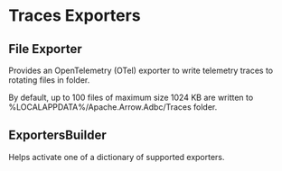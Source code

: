 <!--

 Licensed to the Apache Software Foundation (ASF) under one or more
 contributor license agreements.  See the NOTICE file distributed with
 this work for additional information regarding copyright ownership.
 The ASF licenses this file to You under the Apache License, Version 2.0
 (the "License"); you may not use this file except in compliance with
 the License.  You may obtain a copy of the License at

    http://www.apache.org/licenses/LICENSE-2.0

 Unless required by applicable law or agreed to in writing, software
 distributed under the License is distributed on an "AS IS" BASIS,
 WITHOUT WARRANTIES OR CONDITIONS OF ANY KIND, either express or implied.
 See the License for the specific language governing permissions and
 limitations under the License.

-->

# Traces Exporters

## File Exporter

Provides an OpenTelemetry (OTel) exporter to write telemetry traces to
rotating files in folder.

By default, up to 100 files of maximum size 1024 KB are written to
%LOCALAPPDATA%/Apache.Arrow.Adbc/Traces folder.

## ExportersBuilder

Helps activate one of a dictionary of supported exporters.
